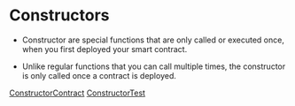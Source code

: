 # Constructors




- Constructor are special functions that are only called or executed once, when you first deployed your smart contract.

- Unlike regular functions that you can call multiple times, the constructor is only called once a contract is deployed.


















[ConstructorContract](https://github.com/ElliotFriend/ye-olde-guestbook/blob/main/contracts/ye_olde_guestbook/src/lib.rs)
[ConstructorTest](https://github.com/ElliotFriend/ye-olde-guestbook/blob/main/contracts/ye_olde_guestbook/src/test.rs)